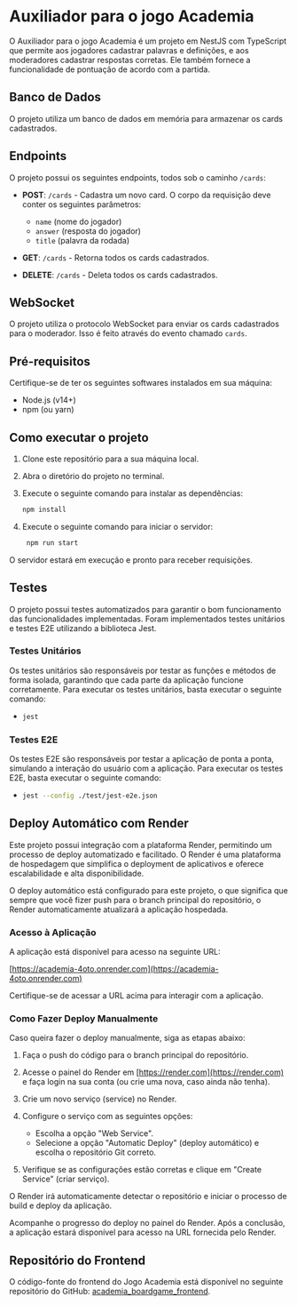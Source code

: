 # Auxiliador para o jogo Academia

O Auxiliador para o jogo Academia é um projeto em NestJS com TypeScript que permite aos jogadores cadastrar palavras e definições, e aos moderadores cadastrar respostas corretas. Ele também fornece a funcionalidade de pontuação de acordo com a partida.

## Banco de Dados

O projeto utiliza um banco de dados em memória para armazenar os cards cadastrados.

## Endpoints

O projeto possui os seguintes endpoints, todos sob o caminho `/cards`:

- **POST**: `/cards` - Cadastra um novo card. O corpo da requisição deve conter os seguintes parâmetros:
    - `name` (nome do jogador)
    - `answer` (resposta do jogador)
    - `title` (palavra da rodada)

- **GET**: `/cards` - Retorna todos os cards cadastrados.

- **DELETE**: `/cards` - Deleta todos os cards cadastrados.

## WebSocket

O projeto utiliza o protocolo WebSocket para enviar os cards cadastrados para o moderador. Isso é feito através do evento chamado `cards`.

## Pré-requisitos

Certifique-se de ter os seguintes softwares instalados em sua máquina:

- Node.js (v14+)
- npm (ou yarn)

## Como executar o projeto

1. Clone este repositório para a sua máquina local.

2. Abra o diretório do projeto no terminal.

3. Execute o seguinte comando para instalar as dependências:

   ```bash
   npm install
   
4. Execute o seguinte comando para iniciar o servidor:

   ```bash
    npm run start

O servidor estará em execução e pronto para receber requisições.

## Testes

O projeto possui testes automatizados para garantir o bom funcionamento das funcionalidades implementadas. Foram implementados testes unitários e testes E2E utilizando a biblioteca Jest.

### Testes Unitários

Os testes unitários são responsáveis por testar as funções e métodos de forma isolada, garantindo que cada parte da aplicação funcione corretamente. Para executar os testes unitários, basta executar o seguinte comando:

-   ```bash
    jest
    
### Testes E2E

Os testes E2E são responsáveis por testar a aplicação de ponta a ponta, simulando a interação do usuário com a aplicação. Para executar os testes E2E, basta executar o seguinte comando:

-   ```bash
    jest --config ./test/jest-e2e.json

## Deploy Automático com Render

Este projeto possui integração com a plataforma Render, permitindo um processo de deploy automatizado e facilitado. O Render é uma plataforma de hospedagem que simplifica o deployment de aplicativos e oferece escalabilidade e alta disponibilidade.

O deploy automático está configurado para este projeto, o que significa que sempre que você fizer push para o branch principal do repositório, o Render automaticamente atualizará a aplicação hospedada.

### Acesso à Aplicação

A aplicação está disponível para acesso na seguinte URL:

[https://academia-4oto.onrender.com](https://academia-4oto.onrender.com)

Certifique-se de acessar a URL acima para interagir com a aplicação.

### Como Fazer Deploy Manualmente

Caso queira fazer o deploy manualmente, siga as etapas abaixo:

1. Faça o push do código para o branch principal do repositório.

2. Acesse o painel do Render em [https://render.com](https://render.com) e faça login na sua conta (ou crie uma nova, caso ainda não tenha).

3. Crie um novo serviço (service) no Render.

4. Configure o serviço com as seguintes opções:
    - Escolha a opção "Web Service".
    - Selecione a opção "Automatic Deploy" (deploy automático) e escolha o repositório Git correto.

5. Verifique se as configurações estão corretas e clique em "Create Service" (criar serviço).

O Render irá automaticamente detectar o repositório e iniciar o processo de build e deploy da aplicação.

Acompanhe o progresso do deploy no painel do Render. Após a conclusão, a aplicação estará disponível para acesso na URL fornecida pelo Render.


## Repositório do Frontend

O código-fonte do frontend do Jogo Academia está disponível no seguinte repositório do GitHub: [academia_boardgame_frontend](https://github.com/igorcruzf/academia_boardgame). 